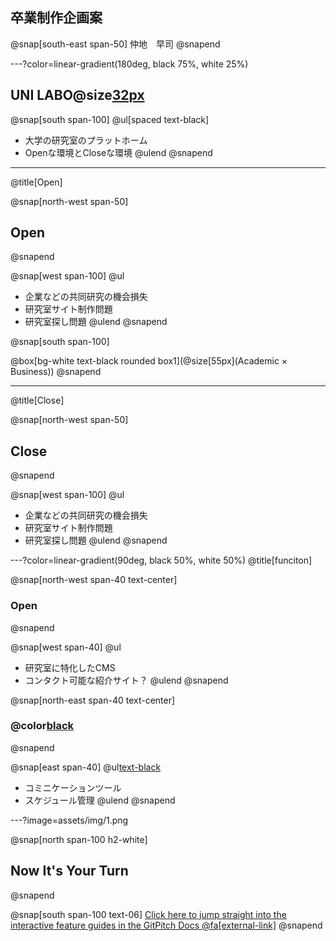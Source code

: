 ## 卒業制作企画案
@snap[south-east span-50]
仲地　早司
@snapend

---?color=linear-gradient(180deg, black 75%, white 25%)
## UNI LABO@size[32px](（仮）)
@snap[south span-100]
@ul[spaced text-black]
- 大学の研究室のプラットホーム
- Openな環境とCloseな環境
@ulend
@snapend
<!-- ![](assets/img/presentation.png) -->

---
@title[Open]

@snap[north-west span-50]
## Open
@snapend

@snap[west span-100]
@ul[](false)
- 企業などの共同研究の機会損失
- 研究室サイト制作問題
- 研究室探し問題
@ulend
@snapend

@snap[south span-100]
<!-- @box[bg-white text-black rounded box1](Academic × Business) -->
@box[bg-white text-black rounded box1](@size[55px](Academic × Business))
@snapend

---
@title[Close]

@snap[north-west span-50]
## Close
@snapend

@snap[west span-100]
@ul
- 企業などの共同研究の機会損失
- 研究室サイト制作問題
- 研究室探し問題
@ulend
@snapend

---?color=linear-gradient(90deg, black 50%, white 50%)
@title[funciton]

@snap[north-west span-40 text-center]
### Open
@snapend

@snap[west span-40]
@ul[](false)
- 研究室に特化したCMS
- コンタクト可能な紹介サイト？
@ulend
@snapend

@snap[north-east span-40 text-center]
### @color[black](Close)
@snapend

@snap[east span-40]
@ul[text-black](false)
- コミニケーションツール
- スケジュール管理
@ulend
@snapend

---?image=assets/img/1.png

@snap[north span-100 h2-white]
## Now It's Your Turn
@snapend

@snap[south span-100 text-06]
[Click here to jump straight into the interactive feature guides in the GitPitch Docs @fa[external-link]](https://gitpitch.com/docs/getting-started/tutorial/)
@snapend
